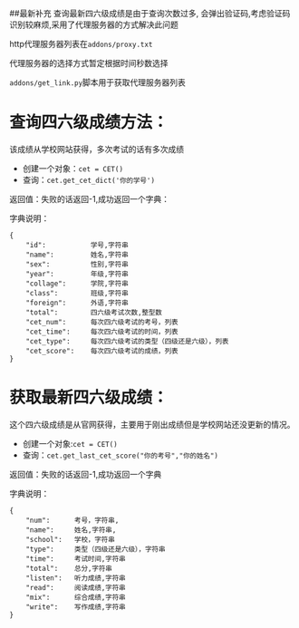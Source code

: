 ##最新补充
查询最新四六级成绩是由于查询次数过多, 会弹出验证码,考虑验证码识别较麻烦,采用了代理服务器的方式解决此问题

http代理服务器列表在`addons/proxy.txt`

代理服务器的选择方式暂定根据时间秒数选择

`addons/get_link.py`脚本用于获取代理服务器列表

# 查询四六级成绩方法：

该成绩从学校网站获得，多次考试的话有多次成绩

- 创建一个对象：`cet = CET()`
- 查询：`cet.get_cet_dict('你的学号')`

返回值：失败的话返回-1,成功返回一个字典：

字典说明：

    {
        "id":           学号,字符串
        "name":         姓名,字符串
        "sex":          性别,字符串
        "year":         年级,字符串
        "collage":      学院,字符串
        "class":        班级,字符串
        "foreign":      外语,字符串
        "total":        四六级考试次数,整型数
        "cet_num":      每次四六级考试的考号，列表
        "cet_time":     每次四六级考试的时间，列表
        "cet_type":     每次四六级考试的类型（四级还是六级），列表
        "cet_score":    每次四六级考试的成绩，列表
    }

# 获取最新四六级成绩：

这个四六级成绩是从官网获得，主要用于刚出成绩但是学校网站还没更新的情况。

- 创建一个对象:`cet = CET()`
- 查询：`cet.get_last_cet_score("你的考号","你的姓名")`

返回值：失败的话返回-1,成功返回一个字典

字典说明：

	{
		"num":      考号，字符串,
		"name":     姓名,字符串,
		"school":   学校，字符串
		"type":     类型（四级还是六级），字符串
		"time":     考试时间,字符串
		"total":    总分,字符串
		"listen":   听力成绩,字符串
		"read":     阅读成绩,字符串
		"mix":      综合成绩,字符串
		"write":    写作成绩,字符串
	}


